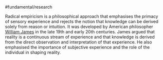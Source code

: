 #fundamental/research

Radical empiricism is a philosophical approach that emphasises the primacy of sensory experience and rejects the notion that knowledge can be derived solely from reason or intuition. It was developed by American philosopher [William James](https://en.wikipedia.org/wiki/William_James) in the late 19th and early 20th centuries. James argued that reality is a continuous stream of experience and that knowledge is derived from the direct observation and interpretation of that experience. He also emphasised the importance of subjective experience and the role of the individual in shaping reality.
